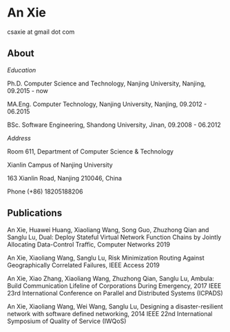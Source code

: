 # An Xie
csaxie at gmail dot com

## About

_Education_

Ph.D. Computer Science and Technology, Nanjing University, Nanjing, 09.2015 - now

MA.Eng. Computer Technology, Nanjing University, Nanjing, 09.2012 - 06.2015

BSc. Software Engineering, Shandong University, Jinan, 09.2008 - 06.2012

_Address_ 

Room 611, Department of Computer Science & Technology

Xianlin Campus of Nanjing University

163 Xianlin Road, Nanjing 210046, China

Phone (+86) 18205188206



## Publications
An Xie, Huawei Huang, Xiaoliang Wang, Song Guo, Zhuzhong Qian and Sanglu Lu, Dual: Deploy Stateful Virtual Network Function Chains by Jointly Allocating Data-Control Traffic, Computer Networks 2019

An Xie, Xiaoliang Wang, Sanglu Lu, Risk Minimization Routing Against Geographically Correlated Failures, IEEE Access 2019

An Xie, Xiao Zhang, Xiaoliang Wang, Zhuzhong Qian, Sanglu Lu, Ambula: Build Communication Lifeline of Corporations During Emergency, 2017 IEEE 23rd International Conference on Parallel and Distributed Systems (ICPADS)

An Xie, Xiaoliang Wang, Wei Wang, Sanglu Lu, Designing a disaster-resilient network with software defined networking, 2014 IEEE 22nd International Symposium of Quality of Service (IWQoS)



